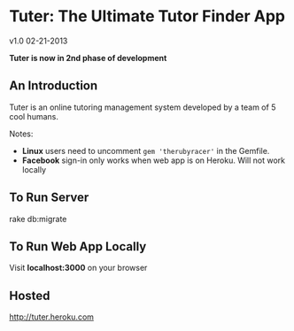# Tuter: The Ultimate Tutor Finder App
v1.0 02-21-2013

**Tuter is now in 2nd phase of development**

## An Introduction
Tuter is an online tutoring management system developed by a team of 5 cool humans.

Notes: 

 - **Linux** users need to uncomment `gem 'therubyracer'` in the Gemfile. 
 - **Facebook** sign-in only works when web app is on Heroku. Will not work locally

## To Run Server 
  rake db:migrate

## To Run Web App Locally
Visit **localhost:3000** on your browser

## Hosted
  http://tuter.heroku.com
